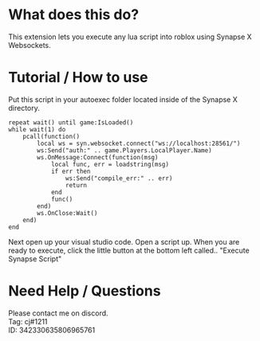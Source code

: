 # What does this do?
This extension lets you execute any lua script into roblox using Synapse X Websockets.
# Tutorial / How to use
Put this script in your autoexec folder located inside of the Synapse X directory.
```
repeat wait() until game:IsLoaded()
while wait(1) do
    pcall(function()
        local ws = syn.websocket.connect("ws://localhost:28561/")
        ws:Send("auth:" .. game.Players.LocalPlayer.Name)
        ws.OnMessage:Connect(function(msg)
            local func, err = loadstring(msg)
            if err then
                ws:Send("compile_err:" .. err)
                return
            end
            func()
        end)
        ws.OnClose:Wait()
    end)
end
```
Next open up your visual studio code. Open a script up. When you are ready to execute, click the little button at the bottom left called..
"Execute Synapse Script"
# Need Help / Questions
Please contact me on discord.  
Tag: cj#1211  
ID: 342330635806965761  
